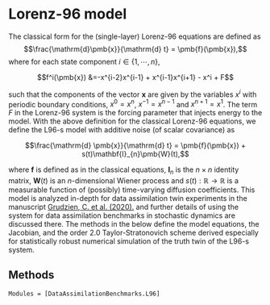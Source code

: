 # Lorenz-96 model
The classical form for the (single-layer) Lorenz-96 equations are defined as 
$$\frac{\mathrm{d}\pmb{x}}{\mathrm{d} t} = \pmb{f}(\pmb{x}),$$
where for each state component $i\in\{1,\cdots,n\}$,

$$f^i(\pmb{x}) &=-x^{i-2}x^{i-1} + x^{i-1}x^{i+1} - x^i + F$$

such that the components of the vector $\pmb{x}$ are given by the variables $x^i$ with
periodic boundary conditions, $x^0=x^n$, $x^{-1}=x^{n-1}$ and $x^{n+1}=x^{1}$.  The term
$F$ in the Lorenz-96 system is the forcing parameter that injects energy to the model.
With the above definition for the classical Lorenz-96 equations, we define the L96-s model
with additive noise (of scalar covariance) as

$$\frac{\mathrm{d} \pmb{x}}{\mathrm{d} t} = \pmb{f}(\pmb{x}) + s(t)\mathbf{I}_{n}\pmb{W}(t),$$

where $\pmb{f}$ is defined as in the classical equations, $\mathbf{I}_n$ is the
$n\times n$ identity matrix, $\pmb{W}(t)$ is an $n$-dimensional Wiener process and
$s(t):\mathbb{R}\rightarrow \mathbb{R}$ is a measurable function of (possibly)
time-varying diffusion coefficients. This model is analyzed in-depth for data assimilation
twin experiments in the manuscript
[Grudzien, C. et al. (2020).](https://gmd.copernicus.org/articles/13/1903/2020/gmd-13-1903-2020.html)
and further details of using the system for data assimilation benchmarks in stochastic
dynamics are discussed there.  The methods in the below define the model equations,
the Jacobian, and the order 2.0 Taylor-Stratonovich scheme derived especially
for statistically robust numerical simulation of the truth twin of the L96-s system.

## Methods
```@autodocs
Modules = [DataAssimilationBenchmarks.L96]
```
